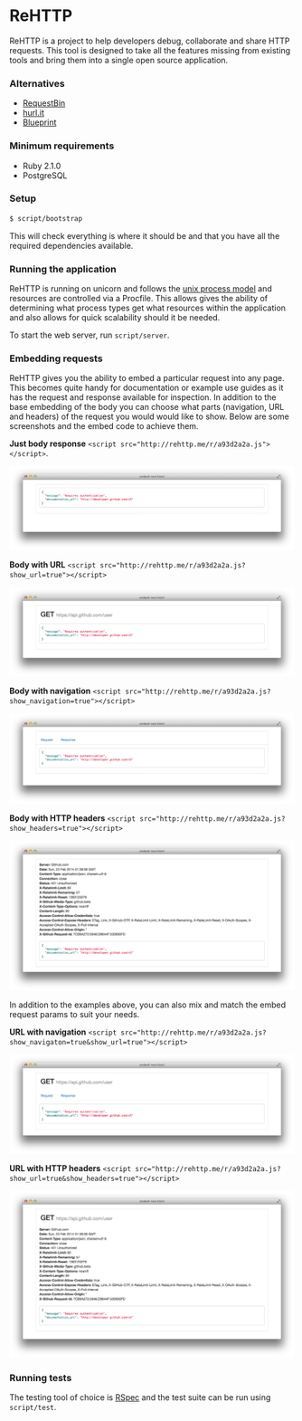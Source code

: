 # ReHTTP

ReHTTP is a project to help developers debug, collaborate and share HTTP
requests. This tool is designed to take all the features missing from existing
tools and bring them into a single open source application.

### Alternatives

- [RequestBin](http://requestb.in/)
- [hurl.it](http://hurl.it)
- [Blueprint](http://apiblueprint.org/)

### Minimum requirements

- Ruby 2.1.0
- PostgreSQL

### Setup

```bash
$ script/bootstrap
```

This will check everything is where it should be and that you have all the
required dependencies available. 

### Running the application

ReHTTP is running on unicorn and follows the 
[unix process model](https://devcenter.heroku.com/articles/process-model) and resources are controlled via a Procfile. This
allows gives the ability of determining what process types get what resources
within the application and also allows for quick scalability should it be needed.

To start the web server, run `script/server`.

### Embedding requests

ReHTTP gives you the ability to embed a particular request into any page. This becomes quite handy for documentation or example use guides as it has the request and response available for inspection. In addition to the base embedding of the body you can choose what parts (navigation, URL and headers) of the request you would would like to show. Below are some screenshots and the embed code to achieve them.

**Just body response** `<script src="http://rehttp.me/r/a93d2a2a.js"></script>`.

![no-embed-options](screenshots/embed-no-options.png)

**Body with URL** `<script src="http://rehttp.me/r/a93d2a2a.js?show_url=true"></script>`

![no-embed-options](screenshots/embed-show-url.png)

**Body with navigation** `<script src="http://rehttp.me/r/a93d2a2a.js?show_navigation=true"></script>`

![no-embed-options](screenshots/embed-show-navigation.png)

**Body with HTTP headers** `<script src="http://rehttp.me/r/a93d2a2a.js?show_headers=true"></script>`

![no-embed-options](screenshots/embed-show-headers.png)

In addition to the examples above, you can also mix and match the embed request params to suit your needs.

**URL with navigation** `<script src="http://rehttp.me/r/a93d2a2a.js?show_navigaton=true&show_url=true"></script>`

![no-embed-options](screenshots/embed-mix-1.png)

**URL with HTTP headers** `<script src="http://rehttp.me/r/a93d2a2a.js?show_url=true&show_headers=true"></script>`

![no-embed-options](screenshots/embed-mix-2.png)

### Running tests

The testing tool of choice is [RSpec](http://rspec.info/) and the test suite can be run using `script/test`. 
